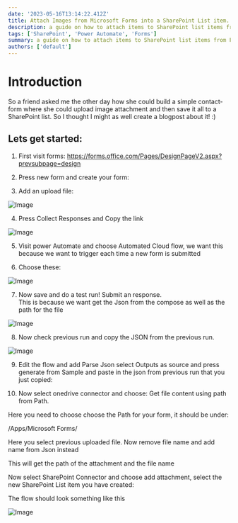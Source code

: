 ```yaml
---
date: '2023-05-16T13:14:22.412Z'
title: Attach Images from Microsoft Forms into a SharePoint List item.
description: a guide on how to attach items to SharePoint list items from Forms
tags: ['SharePoint', 'Power Automate', 'Forms']
summary: a guide on how to attach items to SharePoint list items from Forms
authors: ['default']
---
```


# Introduction

So a friend asked me the other day how she could build a simple contact-form where she could upload image attachment and then save it all to a SharePoint list. So I thought I might as well create a blogpost about it! :)

## Lets get started:

1. First visit forms:
   https://forms.office.com/Pages/DesignPageV2.aspx?prevsubpage=design

2. Press new form and create your form:

3. Add an upload file:

![Image](/static/images/assets/attachFilesFromForm/1.png)

4. Press Collect Responses and Copy the link

![Image](/static/images/assets/attachFilesFromForm/2.png)

5. Visit power Automate and choose Automated Cloud flow, we want this because we want to trigger each time a new form is submitted

6. Choose these:

![Image](/static/images/assets/attachFilesFromForm/4.png)

7. Now save and do a test run! Submit an response.  
   This is because we want get the Json from the compose as well as the path for the file

![Image](/static/images/assets/attachFilesFromForm/5.5.png)

8. Now check previous run and copy the JSON from the previous run.

![Image](/static/images/assets/attachFilesFromForm/6.png)

9. Edit the flow and add Parse Json select Outputs as source and press generate from Sample and paste in the json from previous run that you just copied:

10. Now select onedrive connector and choose: Get file content using path from Path.

Here you need to choose choose the Path for your form, it should be under:

/Apps/Microsoft Forms/

Here you select previous uploaded file.
Now remove file name and add name from Json instead

This will get the path of the attachment and the file name

Now select SharePoint Connector and choose add attachment, select the new SharePoint List item you have created:

The flow should look something like this

![Image](/static/images/assets/attachFilesFromForm/5.png)

